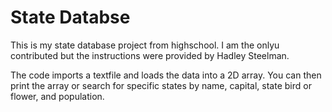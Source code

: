 # State Databse

This is my state database project from highschool. I am the onlyu contributed but the instructions were provided by Hadley Steelman.

The code imports a textfile and loads the data into a 2D array. You can then print the array or search for specific states by name, capital, state bird or flower, and population.

